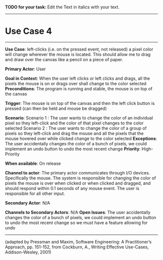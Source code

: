 **TODO for your task:** Edit the Text in italics with your text.

<hr>

# Use Case 4

<hr>

**Use Case**: left-clicks (i.e. on the pressed event, not released) a pixel color will change wherever the mouse is located. This should allow me to drag and draw over the canvas like a pencil on a piece of paper.

**Primary Actor**: User

**Goal in Context**: When the user left clicks or left clicks and drags, all the pixels the mouse is on or drags over shall change to the color selected 
**Preconditions**: The program is running and stable, the mouse is on top of the canvas

**Trigger**: The mouse is on top of the canvas and then the left click button is pressed (can then be held and mouse be dragged)
  
**Scenario**: Scenario 1 : The user wants to change the color of an individual pixel so they left-click and the color of that pixel changes to the color selected
              Scenario 2 : The user wants to change the color of a group of pixels so they left-click and drag the mouse and all the pixels that the mouse  hovered over while clicked change to the color selected
**Exceptions**: The user accidentally changes the color of a bunch of pixels, we could implement an undo button to undo the most recent change
**Priority**: High-Priority

**When available**: On release

**Channel to actor**: The primary actor communicates through I/O devices. Specifically the mouse. The system is responsible for changing the color of pixels the mouse is over when clicked or when clicked and dragged, and should respond within 0.1 seconds of any mouse event. The user is responsible for all other input.

**Secondary Actor**: N/A

**Channels to Secondary Actors**: N/A
**Open Issues**: The user accidentally changes the color of a bunch of pixels, we could implement an undo button to undo the most recent change so we must have a feature allowing for undo 

<hr>



(adapted by Pressman and Maxim, Software Engineering: A Practitioner’s Approach, pp. 151-152, from Cockburn,
A., Writing Effective Use-Cases, Addison-Wesley, 2001)
